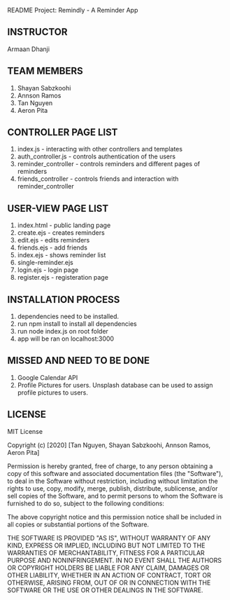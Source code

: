 README
Project: Remindly - A Reminder App

INSTRUCTOR
--------------------------
Armaan Dhanji

TEAM MEMBERS
--------------------------
1. Shayan Sabzkoohi
2. Annson Ramos
3. Tan Nguyen
4. Aeron Pita


CONTROLLER PAGE LIST
--------------------------
1. index.js - interacting with other controllers and templates
2. auth_controller.js - controls authentication of the users
3. reminder_controller - controls reminders and different pages of reminders
4. friends_controller - controls friends and interaction with reminder_controller


USER-VIEW PAGE LIST
--------------------------
1. index.html - public landing page
2. create.ejs - creates reminders
2. edit.ejs - edits reminders
3. friends.ejs - add friends
4. index.ejs - shows reminder list
5. single-reminder.ejs 
6. login.ejs - login page 
7. register.ejs - registeration page 


INSTALLATION PROCESS
--------------------------
1. dependencies need to be installed.
2. run npm install to install all dependencies 
3. run node index.js on root folder
4. app will be ran on localhost:3000


MISSED AND NEED TO BE DONE
--------------------------
1. Google Calendar API
2. Profile Pictures for users. Unsplash database can be used to assign profile pictures to users.


LICENSE
--------------------------
MIT License

Copyright (c) [2020] [Tan Nguyen, Shayan Sabzkoohi, Annson Ramos, Aeron Pita]

Permission is hereby granted, free of charge, to any person obtaining a copy
of this software and associated documentation files (the "Software"), to deal
in the Software without restriction, including without limitation the rights
to use, copy, modify, merge, publish, distribute, sublicense, and/or sell
copies of the Software, and to permit persons to whom the Software is
furnished to do so, subject to the following conditions:

The above copyright notice and this permission notice shall be included in all
copies or substantial portions of the Software.

THE SOFTWARE IS PROVIDED "AS IS", WITHOUT WARRANTY OF ANY KIND, EXPRESS OR
IMPLIED, INCLUDING BUT NOT LIMITED TO THE WARRANTIES OF MERCHANTABILITY,
FITNESS FOR A PARTICULAR PURPOSE AND NONINFRINGEMENT. IN NO EVENT SHALL THE
AUTHORS OR COPYRIGHT HOLDERS BE LIABLE FOR ANY CLAIM, DAMAGES OR OTHER
LIABILITY, WHETHER IN AN ACTION OF CONTRACT, TORT OR OTHERWISE, ARISING FROM,
OUT OF OR IN CONNECTION WITH THE SOFTWARE OR THE USE OR OTHER DEALINGS IN THE
SOFTWARE.
